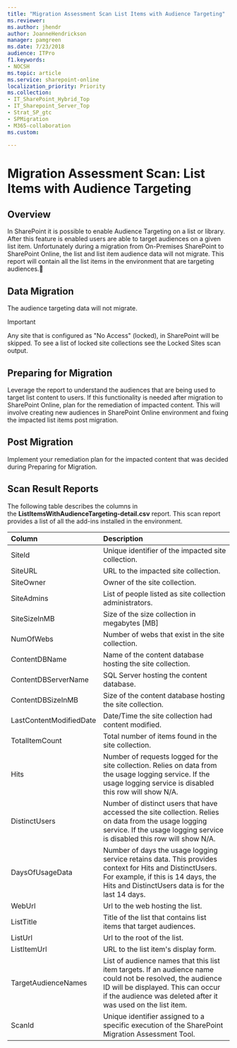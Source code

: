 ```yaml
---
title: "Migration Assessment Scan List Items with Audience Targeting"
ms.reviewer: 
ms.author: jhendr
author: JoanneHendrickson
manager: pamgreen
ms.date: 7/23/2018
audience: ITPro
f1.keywords:
- NOCSH
ms.topic: article
ms.service: sharepoint-online
localization_priority: Priority
ms.collection:
- IT_SharePoint_Hybrid_Top
- IT_Sharepoint_Server_Top
- Strat_SP_gtc
- SPMigration
- M365-collaboration
ms.custom:

---
```


# Migration Assessment Scan: List Items with Audience Targeting

## Overview

In SharePoint it is possible to enable Audience Targeting on a list or library. After this feature is enabled users are able to target audiences on a given list item. Unfortunately during a migration from On-Premises SharePoint to SharePoint Online, the list and list item audience data will not migrate. This report will contain all the list items in the environment that are targeting audiences.

  
## Data Migration

The audience targeting data will not migrate.
  
> [!IMPORTANT]
> Any site that is configured as "No Access" (locked), in SharePoint will be skipped. To see a list of locked site collections see the Locked Sites scan output. 
  
## Preparing for Migration

Leverage the report to understand the audiences that are being used to target list content to users. If this functionality is needed after migration to SharePoint Online, plan for the remediation of impacted content. This will involve creating new audiences in SharePoint Online environment and fixing the impacted list items post migration.
  
## Post Migration

Implement your remediation plan for the impacted content that was decided during Preparing for Migration.

  
## Scan Result Reports

The following table describes the columns in the **ListItemsWithAudienceTargeting-detail.csv** report.
This scan report provides a list of all the add-ins installed in the environment.

  |**Column**|**Description**|
|:-----|:-----|
|SiteId |Unique identifier of the impacted site collection. |
|SiteURL |URL to the impacted site collection. |
|SiteOwner |Owner of the site collection. |
|SiteAdmins |List of people listed as site collection administrators. |
|SiteSizeInMB |Size of the size collection in megabytes [MB] |
|NumOfWebs |Number of webs that exist in the site collection. |
|ContentDBName |Name of the content database hosting the site collection. |
|ContentDBServerName |SQL Server hosting the content database. |
|ContentDBSizeInMB |Size of the content database hosting the site collection. |
|LastContentModifiedDate|Date/Time the site collection had content modified. |
|TotalItemCount |Total number of items found in the site collection. |
|Hits |Number of requests logged for the site collection. Relies on data from the usage logging service. If the usage logging service is disabled this row will show N/A. |
|DistinctUsers |Number of distinct users that have accessed the site collection. Relies on data from the usage logging service. If the usage logging service is disabled this row will show N/A. |
|DaysOfUsageData |Number of days the usage logging service retains data. This provides context for Hits and DistinctUsers. For example, if this is 14 days, the Hits and DistinctUsers data is for the last 14 days.|
|WebUrl|Url to the web hosting the list.|
|ListTitle|Title of the list that contains list items that target audiences.|
|ListUrl|Url to the root of the list.|
|ListItemUrl|URL to the list item's display form.|
|TargetAudienceNames|List of audience names that this list item targets. If an audience name could not be resolved, the audience ID will be displayed. This can occur if the audience was deleted after it was used on the list item.|
|ScanId|Unique identifier assigned to a specific execution of the SharePoint Migration Assessment Tool. |

   

